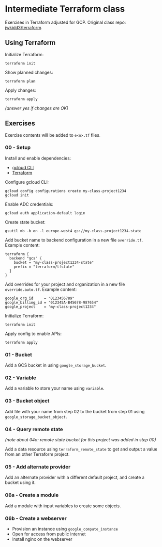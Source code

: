# Intermediate Terraform class

Exercises in Terraform adjusted for GCP. Original class repo: [jwkidd3/terraform](https://github.com/jwkidd3/terraform).

## Using Terraform

Initialize Terraform:
```
terraform init
```
Show planned changes:
```
terraform plan
```
Apply changes:
```
terraform apply
```
*(answer yes if changes are OK)*

## Exercises

Exercise contents will be added to `e<n>.tf` files.

### 00 - Setup

Install and enable dependencies:
- [gcloud CLI](https://cloud.google.com/sdk/docs/install)
- [Terraform](https://www.terraform.io/downloads)

Configure gcloud CLI:
```
gcloud config configurations create my-class-project1234
gcloud init
```

Enable ADC credentials:
```
gcloud auth application-default login
```

Create state bucket:
```
gsutil mb -b on -l europe-west4 gs://my-class-project1234-state
```

Add bucket name to backend configuration in a new file `override.tf`. Example content:
```
terraform {
  backend "gcs" {
    bucket = "my-class-project1234-state"
    prefix = "terraform/tfstate"
  }
}
```

Add overrides for your project and organization in a new file `override.auto.tf`. Example content:
```
google_org_id     = "0123456789"
google_billing_id = "012345A-B45678-987654"
google_project    = "my-class-project1234"
```

Initialize Terraform:
```
terraform init
```

Apply config to enable APIs:
```
terraform apply
```

### 01 - Bucket

Add a GCS bucket in using `google_storage_bucket`.

### 02 - Variable

Add a variable to store your name using `variable`.

### 03 - Bucket object

Add file with your name from step 02 to the bucket from step 01 using `google_storage_bucket_object`.

### 04 - Query remote state

*(note about 04a: remote state bucket for this project was added in step 00)*

Add a data resource using `terraform_remote_state` to get and output a value from an other Terraform project.

### 05 - Add alternate provider

Add an alternate provider with a different default project, and create a bucket using it.

### 06a - Create a module

Add a module with input variables to create some objects.

### 06b - Create a webserver

- Provision an instance using `google_compute_instance`
- Open for access from public Internet
- Install nginx on the webserver
